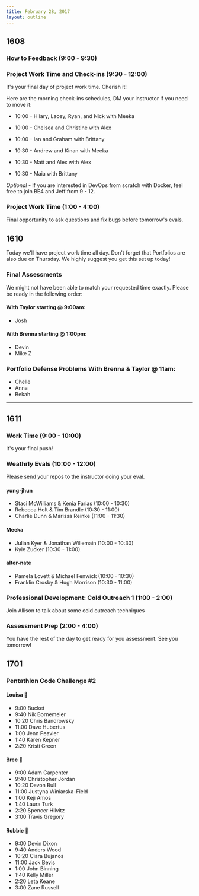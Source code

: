 ```yaml
---
title: February 28, 2017
layout: outline
---
```


## 1608

### How to Feedback  (9:00 - 9:30)

### Project Work Time and Check-ins (9:30 - 12:00)

It's your final day of project work time. Cherish it!

Here are the morning check-ins schedules, DM your instructor if you need to move it:

* 10:00  - Hilary, Lacey, Ryan, and Nick with Meeka
* 10:00  - Chelsea and Christine with Alex
* 10:00  - Ian and Graham with Brittany

* 10:30  - Andrew and Kinan with Meeka
* 10:30  - Matt and Alex with Alex
* 10:30  - Maia with Brittany

*Optional* - If you are interested in DevOps from scratch with Docker, feel free to join BE4 and Jeff from 9 - 12.

### Project Work Time  (1:00 - 4:00)
Final opportunity to ask questions and fix bugs before tomorrow's evals.

## 1610
Today we'll have project work time all day. Don't forget that Portfolios are also due on Thursday. We highly suggest you get this set up today!

### Final Assessments

We might not have been able to match your requested time exactly. Please be ready in the following order:

#### With Taylor starting @ 9:00am:
* Josh  

#### With Brenna starting @ 1:00pm:

* Devin  
* Mike Z  

### Portfolio Defense Problems With Brenna & Taylor @ 11am:
* Chelle  
* Anna  
* Bekah  

--------------------------------------------

## 1611

### Work Time (9:00 - 10:00)

It's your final push!

### Weathrly Evals (10:00 - 12:00)

Please send your repos to the instructor doing your eval.

#### yung-jhun

* Staci McWilliams & Kenia Farias (10:00 - 10:30)
* Rebecca Holt & Tim Brandle (10:30 - 11:00)
* Charlie Dunn & Marissa Reinke (11:00 - 11:30)

#### Meeka

* Julian Kyer & Jonathan Willemain (10:00 - 10:30)
* Kyle Zucker  (10:30 - 11:00)

#### alter-nate

* Pamela Lovett & Michael Fenwick (10:00 - 10:30)
* Franklin Crosby & Hugh Morrison (10:30 - 11:00)

### Professional Development: Cold Outreach 1 (1:00 - 2:00)

Join Allison to talk about some cold outreach techniques

### Assessment Prep (2:00 - 4:00)

You have the rest of the day to get ready for you assessment. See you tomorrow!
## 1701

### Pentathlon Code Challenge #2

#### Louisa :hear_no_evil:

* 9:00 Bucket
* 9:40 Nik Bornemeier
* 10:20 Chris Bandrowsky
* 11:00 Dave Hubertus
* 1:00 Jenn Peavler
* 1:40 Karen Kepner
* 2:20 Kristi Green

#### Bree :see_no_evil:

* 9:00 Adam Carpenter
* 9:40 Christopher Jordan
* 10:20 Devon Bull
* 11:00 Justyna Winiarska-Field
* 1:00 Keji Amos
* 1:40 Laura Turk
* 2:20 Spencer Hilvitz
* 3:00 Travis Gregory

#### Robbie :speak_no_evil:

* 9:00 Devin Dixon
* 9:40 Anders Wood
* 10:20 Ciara Bujanos
* 11:00 Jack Bevis
* 1:00 John Binning
* 1:40 Kelly Miller
* 2:20 Leta Keane
* 3:00 Zane Russell
